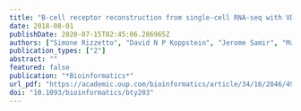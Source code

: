 ```yaml
---
title: "B-cell receptor reconstruction from single-cell RNA-seq with VDJPuzzle"
date: 2018-08-01
publishDate: 2020-07-15T02:45:06.286965Z
authors: ["Simone Rizzetto", "David N P Koppstein", "Jerome Samir", "Mandeep Singh", "Joanne H Reed", "Curtis H Cai", "Andrew R Lloyd", "Auda A Eltahla", "Christopher C Goodnow", "Fabio Luciani"]
publication_types: ["2"]
abstract: ""
featured: false
publication: "*Bioinformatics*"
url_pdf: "https://academic.oup.com/bioinformatics/article/34/16/2846/4961426"
doi: "10.1093/bioinformatics/bty203"
---
```


